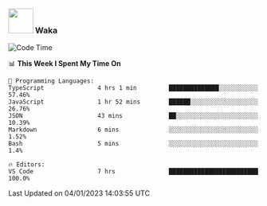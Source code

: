 ### <img src="https://media.giphy.com/media/VgCDAzcKvsR6OM0uWg/giphy.gif" width="50"> Waka

  <!--START_SECTION:waka-->
![Code Time](http://img.shields.io/badge/Code%20Time-1%2C150%20hrs%2010%20mins-blue)

📊 **This Week I Spent My Time On** 

```text
💬 Programming Languages: 
TypeScript               4 hrs 1 min         ██████████████░░░░░░░░░░░   57.46% 
JavaScript               1 hr 52 mins        ██████░░░░░░░░░░░░░░░░░░░   26.76% 
JSON                     43 mins             ██░░░░░░░░░░░░░░░░░░░░░░░   10.39% 
Markdown                 6 mins              ░░░░░░░░░░░░░░░░░░░░░░░░░   1.52% 
Bash                     5 mins              ░░░░░░░░░░░░░░░░░░░░░░░░░   1.4%

🔥 Editors: 
VS Code                  7 hrs               █████████████████████████   100.0%

```


 Last Updated on 04/01/2023 14:03:55 UTC
<!--END_SECTION:waka-->
